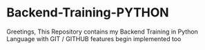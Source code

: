 # Backend-Training-PYTHON
Greetings, This Repository  contains my Backend Training in Python Language with GIT / GITHUB features begin implemented too

